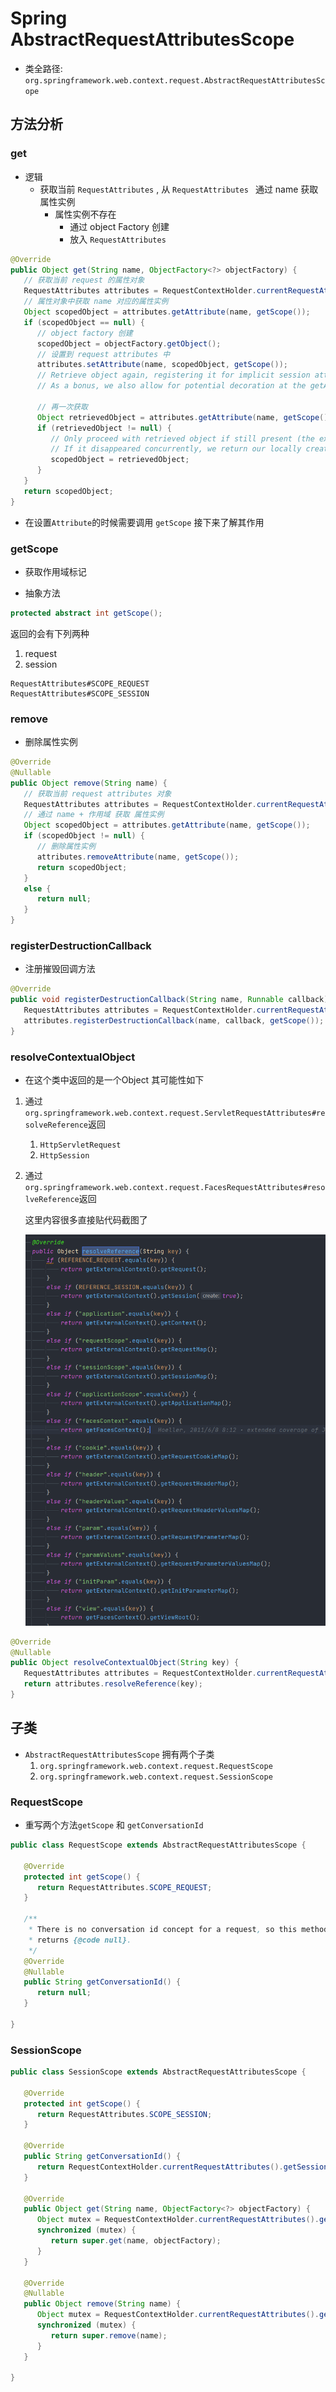 <!--
  ~
  ~ Copyright 2020 HuiFer All rights reserved.
  ~
  ~ Licensed under the Apache License, Version 2.0 (the "License");
  ~ you may not use this file except in compliance with the License.
  ~ You may obtain a copy of the License at
  ~
  ~      http://www.apache.org/licenses/LICENSE-2.0
  ~
  ~ Unless required by applicable law or agreed to in writing, software
  ~ distributed under the License is distributed on an "AS IS" BASIS,
  ~ WITHOUT WARRANTIES OR CONDITIONS OF ANY KIND, either express or implied.
  ~ See the License for the specific language governing permissions and
  ~ limitations under the License.
  ~
  -->

# Spring AbstractRequestAttributesScope
- 类全路径: `org.springframework.web.context.request.AbstractRequestAttributesScope`





## 方法分析



### get

- 逻辑
  - 获取当前 `RequestAttributes` , 从 `RequestAttributes ` 通过 name 获取属性实例
    - 属性实例不存在
      - 通过 object Factory 创建
      - 放入 `RequestAttributes `



```java
@Override
public Object get(String name, ObjectFactory<?> objectFactory) {
   // 获取当前 request 的属性对象
   RequestAttributes attributes = RequestContextHolder.currentRequestAttributes();
   // 属性对象中获取 name 对应的属性实例
   Object scopedObject = attributes.getAttribute(name, getScope());
   if (scopedObject == null) {
      // object factory 创建
      scopedObject = objectFactory.getObject();
      // 设置到 request attributes 中
      attributes.setAttribute(name, scopedObject, getScope());
      // Retrieve object again, registering it for implicit session attribute updates.
      // As a bonus, we also allow for potential decoration at the getAttribute level.

      // 再一次获取
      Object retrievedObject = attributes.getAttribute(name, getScope());
      if (retrievedObject != null) {
         // Only proceed with retrieved object if still present (the expected case).
         // If it disappeared concurrently, we return our locally created instance.
         scopedObject = retrievedObject;
      }
   }
   return scopedObject;
}
```





- 在设置`Attribute`的时候需要调用 `getScope` 接下来了解其作用

### getScope

- 获取作用域标记

- 抽象方法

```java
protected abstract int getScope();
```



返回的会有下列两种

1. request
2. session

```
RequestAttributes#SCOPE_REQUEST
RequestAttributes#SCOPE_SESSION
```







### remove

- 删除属性实例



```java
@Override
@Nullable
public Object remove(String name) {
   // 获取当前 request attributes 对象
   RequestAttributes attributes = RequestContextHolder.currentRequestAttributes();
   // 通过 name + 作用域 获取 属性实例
   Object scopedObject = attributes.getAttribute(name, getScope());
   if (scopedObject != null) {
      // 删除属性实例
      attributes.removeAttribute(name, getScope());
      return scopedObject;
   }
   else {
      return null;
   }
}
```





### registerDestructionCallback

- 注册摧毁回调方法

```java
@Override
public void registerDestructionCallback(String name, Runnable callback) {
   RequestAttributes attributes = RequestContextHolder.currentRequestAttributes();
   attributes.registerDestructionCallback(name, callback, getScope());
}
```





### resolveContextualObject

- 在这个类中返回的是一个Object 其可能性如下

1. 通过`org.springframework.web.context.request.ServletRequestAttributes#resolveReference`返回

   1. `HttpServletRequest`
   2. `HttpSession`

2. 通过`org.springframework.web.context.request.FacesRequestAttributes#resolveReference`返回

   这里内容很多直接贴代码截图了

   ![image-20201106153206355](images/image-20201106153206355.png)



```java
@Override
@Nullable
public Object resolveContextualObject(String key) {
   RequestAttributes attributes = RequestContextHolder.currentRequestAttributes();
   return attributes.resolveReference(key);
}
```







## 子类

- `AbstractRequestAttributesScope` 拥有两个子类
  1. `org.springframework.web.context.request.RequestScope`
  2. `org.springframework.web.context.request.SessionScope`



### RequestScope

- 重写两个方法`getScope` 和 `getConversationId`

```JAVA
public class RequestScope extends AbstractRequestAttributesScope {

   @Override
   protected int getScope() {
      return RequestAttributes.SCOPE_REQUEST;
   }

   /**
    * There is no conversation id concept for a request, so this method
    * returns {@code null}.
    */
   @Override
   @Nullable
   public String getConversationId() {
      return null;
   }

}
```





### SessionScope





```JAVA
public class SessionScope extends AbstractRequestAttributesScope {

   @Override
   protected int getScope() {
      return RequestAttributes.SCOPE_SESSION;
   }

   @Override
   public String getConversationId() {
      return RequestContextHolder.currentRequestAttributes().getSessionId();
   }

   @Override
   public Object get(String name, ObjectFactory<?> objectFactory) {
      Object mutex = RequestContextHolder.currentRequestAttributes().getSessionMutex();
      synchronized (mutex) {
         return super.get(name, objectFactory);
      }
   }

   @Override
   @Nullable
   public Object remove(String name) {
      Object mutex = RequestContextHolder.currentRequestAttributes().getSessionMutex();
      synchronized (mutex) {
         return super.remove(name);
      }
   }

}
```